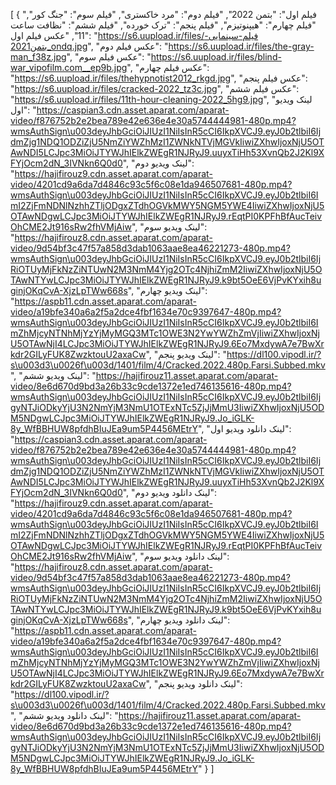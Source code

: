[
  {
    "فیلم اول": "بتمن 2022",
    "فیلم دوم": "مرد خاکستری",
    "فیلم سوم": "جنگ کور",
    "فیلم چهارم": "هیپنوتیزم",
    "فیلم پنجم": "ترک خورده",
    "فیلم ششم": "نظافت ساعت 11",
    "عکس فیلم اول": "https://s6.uupload.ir/files/فیلم-سینمایی-بتمن2021_ondq.jpg",
    "عکس فیلم دوم": "https://s6.uupload.ir/files/the-gray-man_f38z.jpg",
    "عکس فیلم سوم": "https://s6.uupload.ir/files/blind-war_vipofilm.com__ep9b.jpg",
    "عکس فیلم چهارم": "https://s6.uupload.ir/files/thehypnotist2012_rkgd.jpg",
    "عکس فیلم پنجم": "https://s6.uupload.ir/files/cracked-2022_tz3c.jpg",
    "عکس فیلم ششم": "https://s6.uupload.ir/files/11th-hour-cleaning-2022_5hg9.jpg",
    "لینک ویدیو اول": "https://caspian3.cdn.asset.aparat.com/aparat-video/f876752b2e2bea789e42e636e4e30a5744444981-480p.mp4?wmsAuthSign\u003deyJhbGciOiJIUzI1NiIsInR5cCI6IkpXVCJ9.eyJ0b2tlbiI6IjdmZjg1NDQ1ODZiZjU5NmZiYWZhMzI1ZWNkNTVjMGVkIiwiZXhwIjoxNjU5OTAwNDI5LCJpc3MiOiJTYWJhIElkZWEgR1NJRyJ9.uuyxTiHh53XvnQb2J2Kl9XFYjOcm2dN_3IVNkn6Q0d0",
    "لینک ویدیو دوم": "https://hajifirouz9.cdn.asset.aparat.com/aparat-video/4201cd9a6da7d4846c93c5f6c08e1da946507681-480p.mp4?wmsAuthSign\u003deyJhbGciOiJIUzI1NiIsInR5cCI6IkpXVCJ9.eyJ0b2tlbiI6ImI2ZjFmNDNlNzhhZTljODgxZTdhOGVkMWY5NGM5YWE4IiwiZXhwIjoxNjU5OTAwNDgwLCJpc3MiOiJTYWJhIElkZWEgR1NJRyJ9.rEqtPI0KPFhBfAucTeivOhCME2Jt916sRw2fhVMjAiw",
    "لینک ویدیو سوم": "https://hajifirouz8.cdn.asset.aparat.com/aparat-video/9d54bf3c47f57a858d3dab1063aae8ea46221273-480p.mp4?wmsAuthSign\u003deyJhbGciOiJIUzI1NiIsInR5cCI6IkpXVCJ9.eyJ0b2tlbiI6IjRiOTUyMjFkNzZiNTUwN2M3NmM4Yjg2OTc4NjhiZmM2IiwiZXhwIjoxNjU5OTAwNTYwLCJpc3MiOiJTYWJhIElkZWEgR1NJRyJ9.k9bt5OeE6VjPvKYxih8uginjOKqCvA-XjzLpTWw668s",
    "لینک ویدیو چهارم": "https://aspb11.cdn.asset.aparat.com/aparat-video/a19bfe340a6a2f5a2dce4fbf1634e70c9397647-480p.mp4?wmsAuthSign\u003deyJhbGciOiJIUzI1NiIsInR5cCI6IkpXVCJ9.eyJ0b2tlbiI6ImZhMjcyNTNhMjYzYjMyMGQ3MTc1OWE3N2YwYWZhZmVjIiwiZXhwIjoxNjU5OTAwNjI4LCJpc3MiOiJTYWJhIElkZWEgR1NJRyJ9.6Eo7MxdywA7e7BwXrkdr2GILyFUK8ZwzktouU2axaCw",
    "لینک ویدیو پنجم": "https://dl100.vipodl.ir/?s\u003d3\u0026f\u003d/1401/film/4/Cracked.2022.480p.Farsi.Subbed.mkv",
    "لینک ویدیو ششم": "https://hajifirouz11.asset.aparat.com/aparat-video/8e6d670d9bd3a26b33c9cde1372e1ed746135616-480p.mp4?wmsAuthSign\u003deyJhbGciOiJIUzI1NiIsInR5cCI6IkpXVCJ9.eyJ0b2tlbiI6IjgyNTJiODkyYjU3N2NmYjM3NmU1OTExNTc5ZjJjMmU3IiwiZXhwIjoxNjU5ODM5NDgwLCJpc3MiOiJTYWJhIElkZWEgR1NJRyJ9.Jo_iGLK-8y_WfBBHUW8pfdhBIuJEa9um5P4456MEtrY",
    "لینک دانلود ویدیو اول": "https://caspian3.cdn.asset.aparat.com/aparat-video/f876752b2e2bea789e42e636e4e30a5744444981-480p.mp4?wmsAuthSign\u003deyJhbGciOiJIUzI1NiIsInR5cCI6IkpXVCJ9.eyJ0b2tlbiI6IjdmZjg1NDQ1ODZiZjU5NmZiYWZhMzI1ZWNkNTVjMGVkIiwiZXhwIjoxNjU5OTAwNDI5LCJpc3MiOiJTYWJhIElkZWEgR1NJRyJ9.uuyxTiHh53XvnQb2J2Kl9XFYjOcm2dN_3IVNkn6Q0d0",
    "لینک دانلود ویدیو دوم": "https://hajifirouz9.cdn.asset.aparat.com/aparat-video/4201cd9a6da7d4846c93c5f6c08e1da946507681-480p.mp4?wmsAuthSign\u003deyJhbGciOiJIUzI1NiIsInR5cCI6IkpXVCJ9.eyJ0b2tlbiI6ImI2ZjFmNDNlNzhhZTljODgxZTdhOGVkMWY5NGM5YWE4IiwiZXhwIjoxNjU5OTAwNDgwLCJpc3MiOiJTYWJhIElkZWEgR1NJRyJ9.rEqtPI0KPFhBfAucTeivOhCME2Jt916sRw2fhVMjAiw",
    "لینک دانلود ویدیو سوم": "https://hajifirouz8.cdn.asset.aparat.com/aparat-video/9d54bf3c47f57a858d3dab1063aae8ea46221273-480p.mp4?wmsAuthSign\u003deyJhbGciOiJIUzI1NiIsInR5cCI6IkpXVCJ9.eyJ0b2tlbiI6IjRiOTUyMjFkNzZiNTUwN2M3NmM4Yjg2OTc4NjhiZmM2IiwiZXhwIjoxNjU5OTAwNTYwLCJpc3MiOiJTYWJhIElkZWEgR1NJRyJ9.k9bt5OeE6VjPvKYxih8uginjOKqCvA-XjzLpTWw668s",
    "لینک دانلود ویدیو چهارم": "https://aspb11.cdn.asset.aparat.com/aparat-video/a19bfe340a6a2f5a2dce4fbf1634e70c9397647-480p.mp4?wmsAuthSign\u003deyJhbGciOiJIUzI1NiIsInR5cCI6IkpXVCJ9.eyJ0b2tlbiI6ImZhMjcyNTNhMjYzYjMyMGQ3MTc1OWE3N2YwYWZhZmVjIiwiZXhwIjoxNjU5OTAwNjI4LCJpc3MiOiJTYWJhIElkZWEgR1NJRyJ9.6Eo7MxdywA7e7BwXrkdr2GILyFUK8ZwzktouU2axaCw",
    "لینک دانلود ویدیو پنجم": "https://dl100.vipodl.ir/?s\u003d3\u0026f\u003d/1401/film/4/Cracked.2022.480p.Farsi.Subbed.mkv",
    "لینک دانلود ویدیو ششم": "https://hajifirouz11.asset.aparat.com/aparat-video/8e6d670d9bd3a26b33c9cde1372e1ed746135616-480p.mp4?wmsAuthSign\u003deyJhbGciOiJIUzI1NiIsInR5cCI6IkpXVCJ9.eyJ0b2tlbiI6IjgyNTJiODkyYjU3N2NmYjM3NmU1OTExNTc5ZjJjMmU3IiwiZXhwIjoxNjU5ODM5NDgwLCJpc3MiOiJTYWJhIElkZWEgR1NJRyJ9.Jo_iGLK-8y_WfBBHUW8pfdhBIuJEa9um5P4456MEtrY"
  }
]
